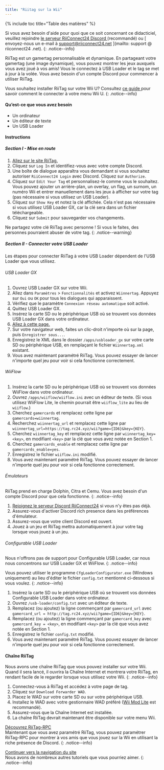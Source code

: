 ```yaml
---
title: "Riitag sur la Wii"
---
```


{% include toc title="Table des matières" %}

Si vous avez besoin d'aide pour quoi que ce soit concernant ce didacticiel, veuillez rejoindre [ le serveur RiiConnect24 Discord ](https://discord.gg/rc24) (recommandé) ou \[ envoyez-nous un e-mail à support@riiconnect24.net \](mailto: support @ riiconnect24 .net).
{: .notice--info}

RiiTag est un gamertag personnalisable et dynamique. En partageant votre gamertag (une image dynamique), vous pouvez montrer les jeux auxquels vous avez joué à vos amis! Vous le connectez à USB Loader et le tag se met à jour à la volée. Vous avez besoin d'un compte Discord pour commencer à utiliser RiiTag.

Vous souhaitez installer RiiTag sur votre Wii U? Consultez [ ce guide ](riitag-wiiu) pour savoir comment le connecter à votre menu Wii U.
{: .notice--info}

#### Qu’est-ce que vous avez besoin

* Un ordinateur
* Un éditeur de texte
* Un USB Loader

#### Instructions

##### Section I - Mise en route

1. [Allez sur le site RiiTag.](https://tag.rc24.xyz/)
2. Cliquez sur `Log In` et identifiez-vous avec votre compte Discord.
3. Une boîte de dialogue apparaîtra vous demandant si vous souhaitez autoriser `RiiConnect24 Login` avec Discord. Cliquez sur `Authorize`.
4. Cliquez sur `Edit Your Tag` et personnalisez-le comme vous le souhaitez. Vous pouvez ajouter un arrière-plan, un overlay, un flag, un surnom, un numéro Wii et entrer manuellement dans les jeux à afficher sur votre tag (pas nécessaire si vous utilisez un USB Loader).
5. Cliquez sur `Show Key` et notez la clé affichée. Cela n'est pas nécessaire si vous utilisez USB Loader GX, car la clé sera dans un fichier téléchargeable.
6. Cliquez sur `Submit` pour sauvegarder vos changements.

Ne partagez votre clé RiiTag avec personne ! Si vous le faites, des personnes pourraient abuser de votre tag.
{: .notice--warning}

##### Section II - Connecter votre USB Loader

Les étapes pour connecter RiiTag à votre USB Loader dépendent de l'USB Loader que vous utilisez.

###### USB Loader GX

1. Ouvrez USB Loader GX sur votre Wii.
2. Allez dans `Paramètres` > `Fonctionnalités` et activez `Wiinnertag`. Appuyez sur `Oui` ou `OK` pour tous les dialogues qui apparaissent.
3. Vérifiez que le paramètre `Connexion réseau automatique` soit activé.
4. Quittez USB Loader GX.
5. Insérez la carte SD ou le périphérique USB où se trouvent vos données USB Loader GX dans votre ordinateur.
6. [Allez à cette page.](https://tag.rc24.xyz/Wiinnertag.xml)
7. Sur votre navigateur web, faites un clic-droit n'importe où sur la page, puis `Enregistrer sous...`.
8. Enregistrez le XML dans le dossier `/apps/usbloader_gx` sur votre carte SD ou périphérique USB, en remplaçant le fichier `Wiinnertag.xml` existant.
9. Vous avez maintenant paramétré RiiTag. Vous pouvez essayer de lancer n'importe quel jeu pour voir si cela fonctionne correctement.

###### WiiFlow

1. Insérez la carte SD ou le périphérique USB où se trouvent vos données WiiFlow dans votre ordinateur.
2. Ouvrez `/apps/wiiflow/wiiflow.ini` avec un éditeur de texte. (Si vous utilisez WiiFlow Lite, le chemin pourrait être `wiiflow_lite` au lieu de `wiiflow`.)
3. Cherchez `gamercards` et remplacez cette ligne par `gamercards=wiinnertag`.
4. Recherchez `wiinnertag_url` et remplacez cette ligne par `wiinnertag_url=https://tag.rc24.xyz/wii?game={ID6}&key={KEY}`.
5. Cherchez `wiinnertag_key` et remplacez cette ligne par `wiinnertag_key=<key>`, en modifiant `<key>` par la clé que vous avez notée en Section 1.
6. Cherchez `gamercards_enable` et remplacez cette ligne par `gamercards_enable=yes`.
7. Enregistrez le fichier `wiiflow.ini` modifié.
8. Vous avez maintenant paramétré RiiTag. Vous pouvez essayer de lancer n'importe quel jeu pour voir si cela fonctionne correctement.

###### Émulateurs

RiiTag prend en charge Dolphin, Citra et Cemu. Vous avez besoin d'un compte Discord pour que cela fonctionne.
{: .notice--info}

1. [Rejoignez le serveur Discord RiiConnect24](https://discord.gg/rc24) si vous n'y êtes pas déjà.
2. Assurez-vous d'activer Discord rich presence dans les préférences d'émulateur.
3. Assurez-vous que votre client Discord est ouvert.
4. Jouez à un jeu et RiiTag mettra automatiquement à jour votre tag lorsque vous jouez à un jeu.

###### Configurable USB Loader

Nous n'offrons pas de support pour Configurable USB Loader, car nous nous concentrons sur USB Loader GX et WiiFlow.
{: .notice--info}

Vous pouvez utiliser le programme `CfgLoaderConfigurator.exe` (Windows uniquement) au lieu d'éditer le fichier `config.txt` mentionné ci-dessous si vous voulez.
{: .notice--info}

1. Insérez la carte SD ou le périphérique USB où se trouvent vos données Configurable USB Loader dans votre ordinateur.
2. Ouvrez `/usb-loader/config.txt` avec un éditeur de texte.
3. Remplacez (ou ajoutez) la ligne commençant par `gamercard_url` avec `gamercard_url = http://tag.rc24.xyz/wii?game={ID6}&key={KEY}`.
4. Remplacez (ou ajoutez) la ligne commençant par `gamercard_key` avec `gamercard_key = <key>`, en modifiant `<key>` par la clé que vous avez notée en Section 1.
5. Enregistrez le fichier `config.txt` modifié.
6. Vous avez maintenant paramétré RiiTag. Vous pouvez essayer de lancer n'importe quel jeu pour voir si cela fonctionne correctement.

#### Chaîne RiiTag

Nous avons une chaîne RiiTag que vous pouvez installer sur votre Wii. Quand il sera lancé, il ouvrira la Chaîne Internet et montrera votre RiiTag, en rendant facile de le regarder lorsque vous utilisez votre Wii.
{: .notice--info}

1. Connectez-vous à RiiTag et accédez à votre page de tag.
2. Cliquez sur `Download Forwarder WAD`.
3. Placez le WAD sur votre carte SD ou sur votre périphérique USB.
4. Installez le WAD avec votre gestionnaire WAD préféré ([Wii Mod Lite](wiimodlite) est recommandé).
5. Assurez-vous que la Chaîne Internet est installée.
6. La chaîne RiiTag devrait maintenant être disponible sur votre menu Wii.

[Découvrez RiiTag-RPC](https://github.com/RiiConnect24/RiiTag-RPC/releases/latest)<br> Maintenant que vous avez paramétré RiiTag, vous pouvez paramétrer RiiTag-RPC pour montrer à vos amis que vous jouez sur la Wii en utilisant la riche présence de Discord.
{: .notice--info}

[Continuer vers la navigation du site](site-navigation)<br> Nous avons de nombreux autres tutoriels que vous pourriez aimer.
{: .notice--info}
